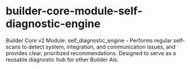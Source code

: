 # builder-core-module-self-diagnostic-engine
Builder Core v2 Module: self_diagnostic_engine - Performs regular self-scans to detect system, integration, and communication issues, and provides clear, prioritized recommendations. Designed to serve as a reusable diagnostic hub for other Builder AIs.
